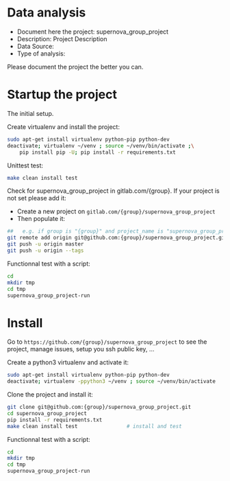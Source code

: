 # Data analysis
- Document here the project: supernova_group_project
- Description: Project Description
- Data Source:
- Type of analysis:

Please document the project the better you can.

# Startup the project

The initial setup.

Create virtualenv and install the project:
```bash
sudo apt-get install virtualenv python-pip python-dev
deactivate; virtualenv ~/venv ; source ~/venv/bin/activate ;\
    pip install pip -U; pip install -r requirements.txt
```

Unittest test:
```bash
make clean install test
```

Check for supernova_group_project in gitlab.com/{group}.
If your project is not set please add it:

- Create a new project on `gitlab.com/{group}/supernova_group_project`
- Then populate it:

```bash
##   e.g. if group is "{group}" and project_name is "supernova_group_project"
git remote add origin git@github.com:{group}/supernova_group_project.git
git push -u origin master
git push -u origin --tags
```

Functionnal test with a script:

```bash
cd
mkdir tmp
cd tmp
supernova_group_project-run
```

# Install

Go to `https://github.com/{group}/supernova_group_project` to see the project, manage issues,
setup you ssh public key, ...

Create a python3 virtualenv and activate it:

```bash
sudo apt-get install virtualenv python-pip python-dev
deactivate; virtualenv -ppython3 ~/venv ; source ~/venv/bin/activate
```

Clone the project and install it:

```bash
git clone git@github.com:{group}/supernova_group_project.git
cd supernova_group_project
pip install -r requirements.txt
make clean install test                # install and test
```
Functionnal test with a script:

```bash
cd
mkdir tmp
cd tmp
supernova_group_project-run
```
